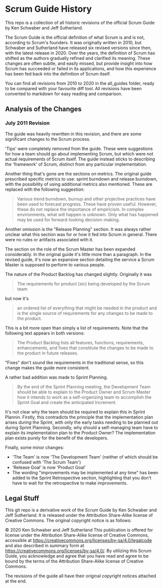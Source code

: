 # Scrum Guide History

This repo is a collection of all historic revisions of the official Scrum Guide by Ken Schwaber and Jeff Sutherland.

The Scrum Guide is the official definition of what Scrum is and is not, according to Scrum's founders. It was originally written in 2010, but Schwaber and Sutherland have released six revised versions since then, with the latest release in 2020. Over the years, the definition of Scrum has shifted as the authors gradually refined and clarified its meaning. These changes are often subtle, and easily missed, but provide insight into how Scrum has succeeded or failed in its applications, and how this experience has been fed back into the definition of Scrum itself.

You can find all revisions from 2010 to 2020 in the all_guides folder, ready to be compared with your favourite diff tool. All revisions have been converted to markdown for easy reading and comparison.

## Analysis of the Changes

### July 2011 Revision

The guide was heavily rewritten in this revision, and there are some significant changes to the Scrum process.

'Tips' were completely removed from the guide. These were suggestions for how a team should go about implementing Scrum, but which were not actual requirements of Scrum itself. The guide instead sticks to describing the 'framework' of Scrum, distinct from any particular implementation.

Another thing that's gone are the sections on metrics. The original guide prescribed specific metrics to use: sprint burndown and release burndown, with the possibility of using additional metrics also mentioned. These are replaced with the following suggestion:

> Various trend burndown, burnup and other projective practices have been used to forecast progress. These have proven useful. However, these do not replace the importance of empiricism. In complex environments, what will happen is unknown. Only what has happened may be used for forward-looking decision-making.

Another omission is the "Release Planning" section. It was always rather unclear what this section was for or how it fed into Scrum in general. There were no rules or artifacts associated with it.

The section on the role of the Scrum Master has been expanded considerably. In the original guide it's little more than a paragraph. In the revised guide, it's now an expansive section detailing the service a Scrum Master is supposed to perform to various people.

The nature of the Product Backlog has changed slightly. Originally it was

> The requirements for product (sic) being developed by the Scrum team

but now it's

> an ordered list of everything that might be needed in the product and is the single source of requirements for any changes to be made to the product.

This is a bit more open than simply a list of requirements. Note that the following text appears in both versions:

> The Product Backlog lists all features, functions, requirements, enhancements, and fixes that constitute the changes to be made to the product in future releases.

"Fixes" don't sound like requirements in the traditional sense, so this change makes the guide more consistent.

A rather bad addition was made to Sprint Planning.

 > By the end of the Sprint Planning meeting, the Development Team should be able to explain to the Product Owner and Scrum Master how it intends to work as a self-organizing team to accomplish the Sprint Goal and create the anticipated Increment.

It's not clear why the team should be required to explain this in Sprint Plannin. Firstly, this contradicts the principle that the implementation plan arises *during* the Sprint, with only the early tasks needing to be planned out during Sprint Planning. Secondly, why should a self-managing team have to explain its implementation plan to the Product Owner? The implementation plan exists purely for the benefit of the developers.

Finally, some minor changes:

- 'The Team' is now 'The Development Team' (neither of which should be confused with 'The Scrum Team')
- 'Release Goal' is now 'Product Goal'
- The wording "improvements may be implemented at any time" has been added to the Sprint Retrospective section, highlighting that you don't have to wait for the retrospective to make improvements.

## Legal Stuff

This git repo is a derivative work of the Scrum Guide by Ken Schwaber and Jeff Sutherland. It is released under the Attribution Share-Alike license of Creative Commons. The original copyright notice is as follows:

© 2020 Ken Schwaber and Jeff Sutherland This publication is offered for license under the Attribution Share-Alike license of Creative Commons, accessible at <https://creativecommons.org/licenses/by-sa/4.0/legalcode> and also described in summary form at <https://creativecommons.org/licenses/by-sa/4.0/>. By utilizing this Scrum Guide, you acknowledge and agree that you have read and agree to be bound by the terms of the Attribution Share-Alike license of Creative Commons.

The revisions of the guide all have their original copyright notices attached at the end.
